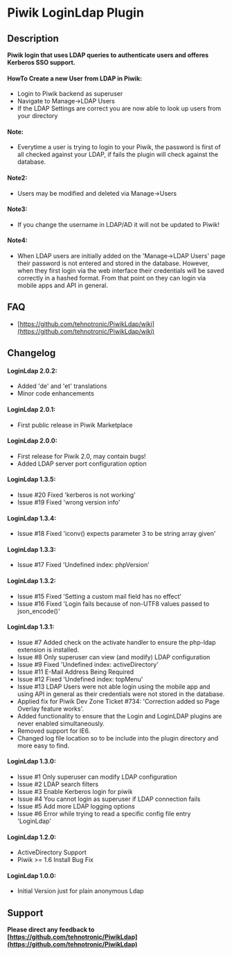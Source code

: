 # Piwik LoginLdap Plugin


## Description

**Piwik login that uses LDAP queries to authenticate users and offeres Kerberos SSO support.**

#### HowTo Create a new User from LDAP in Piwik:
* Login to Piwik backend as superuser
* Navigate to Manage->LDAP Users
* If the LDAP Settings are correct you are now able to look up users from your directory

#### Note:
* Everytime a user is trying to login to your Piwik, the password is first of all checked
against your LDAP, if fails the plugin will check against the database.

#### Note2:
* Users may be modified and deleted via Manage->Users

#### Note3:
* If you change the username in LDAP/AD it will not be updated to Piwik!

#### Note4:
* When LDAP users are initially added on the 'Manage->LDAP Users' page their password is not entered and stored in the database.
However, when they first login via the web interface their credentials will be saved correctly in a hashed format.
From that point on they can login via mobile apps and API in general.


## FAQ

* [https://github.com/tehnotronic/PiwikLdap/wiki](https://github.com/tehnotronic/PiwikLdap/wiki)


## Changelog

#### LoginLdap 2.0.2:
* Added 'de' and 'et' translations
* Minor code enhancements

#### LoginLdap 2.0.1:
* First public release in Piwik Marketplace

#### LoginLdap 2.0.0:
* First release for Piwik 2.0, may contain bugs!
* Added LDAP server port configuration option

#### LoginLdap 1.3.5:
* Issue #20 Fixed 'kerberos is not working'
* Issue #19 Fixed 'wrong version info'

#### LoginLdap 1.3.4:
* Issue #18 Fixed 'iconv() expects parameter 3 to be string array given'

#### LoginLdap 1.3.3:
* Issue #17 Fixed 'Undefined index: phpVersion'

#### LoginLdap 1.3.2:
* Issue #15 Fixed 'Setting a custom mail field has no effect'
* Issue #16 Fixed 'Login fails because of non-UTF8 values passed to json_encode()'

#### LoginLdap 1.3.1:
* Issue #7 Added check on the activate handler to ensure the php-ldap extension is installed.
* Issue #8 Only superuser can view (and modify) LDAP configuration
* Issue #9 Fixed 'Undefined index: activeDirectory'
* Issue #11 E-Mail Address Being Required
* Issue #12 Fixed 'Undefined index: topMenu'
* Issue #13 LDAP Users were not able login using the mobile app and using API in general as their credentials were not stored in the database.
* Applied fix for Piwik Dev Zone Ticket #734: 'Correction added so Page Overlay feature works'.
* Added functionality to ensure that the Login and LoginLDAP plugins are never enabled simultaneously.
* Removed support for IE6.
* Changed log file location so to be include into the plugin directory and more easy to find.

#### LoginLdap 1.3.0:
* Issue #1 Only superuser can modify LDAP configuration
* Issue #2 LDAP search filters
* Issue #3 Enable Kerberos login for piwik
* Issue #4 You cannot login as superuser if LDAP connection fails
* Issue #5 Add more LDAP logging options
* Issue #6 Error while trying to read a specific config file entry 'LoginLdap'

#### LoginLdap 1.2.0:
* ActiveDirectory Support
* Piwik >= 1.6 Install Bug Fix

#### LoginLdap 1.0.0:
* Initial Version just for plain anonymous Ldap


## Support

**Please direct any feedback to [https://github.com/tehnotronic/PiwikLdap](https://github.com/tehnotronic/PiwikLdap)**
